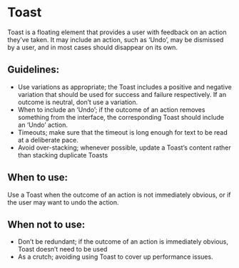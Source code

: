 # Toast

Toast is a floating element that provides a user with feedback on an action they’ve taken. It may include an action, such as ‘Undo’, may be dismissed by a user, and in most cases should disappear on its own.

## Guidelines:

- Use variations as appropriate; the Toast includes a positive and negative variation that should be used for success and failure respectively. If an outcome is neutral, don’t use a variation.
- When to include an ‘Undo’; if the outcome of an action removes something from the interface, the corresponding Toast should include an ‘Undo’ action.
- Timeouts; make sure that the timeout is long enough for text to be read at a deliberate pace.
- Avoid over-stacking; whenever possible, update a Toast’s content rather than stacking duplicate Toasts

## When to use:

Use a Toast when the outcome of an action is not immediately obvious, or if the user may want to undo the action.

## When not to use:

- Don’t be redundant; if the outcome of an action is immediately obvious, Toast doesn’t need to be used
- As a crutch; avoiding using Toast to cover up performance issues.
